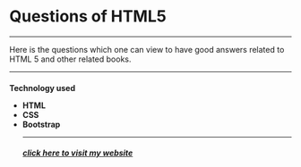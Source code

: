 <H1>Questions of HTML5</h1>
<hr>
<p>Here is the questions which one can view to have good answers related to HTML 5 and other related books.
<hr>
<h4>
Technology used

<ul>
<li>
HTML

<br>
<li>
CSS

<br>
<li>
Bootstrap
<hr>
<h5>
  <a href="https://hisidd.github.io/Chapter1/" target="__blank">click here to visit my website</a>
